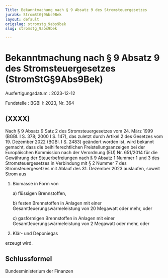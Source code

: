 ```yaml
---
Title: Bekanntmachung nach § 9 Absatz 9 des Stromsteuergesetzes
jurabk: StromStG§9Abs9Bek
layout: default
origslug: stromstg_9abs9bek
slug: stromstg_9abs9bek

---
```


# Bekanntmachung nach § 9 Absatz 9 des Stromsteuergesetzes (StromStG§9Abs9Bek)

Ausfertigungsdatum
:   2023-12-12

Fundstelle
:   BGBl I: 2023, Nr. 364


## (XXXX)

Nach § 9 Absatz 9 Satz 2 des Stromsteuergesetzes vom 24. März 1999 (BGBl. I S. 378; 2000 I S. 147), das zuletzt durch Artikel 2 des Gesetzes vom 19. Dezember 2022 (BGBl. I S. 2483) geändert worden ist, wird bekannt gemacht, dass die beihilferechtlichen Freistellungsanzeigen bei der Europäischen Kommission nach der Verordnung (EU) Nr. 651/2014 für die Gewährung der Steuerbefreiungen nach § 9 Absatz 1 Nummer 1 und 3 des Stromsteuergesetzes in Verbindung mit § 2 Nummer 7 des Stromsteuergesetzes mit Ablauf des 31. Dezember 2023 auslaufen, soweit Strom aus

1.  Biomasse in Form von

    a)  flüssigen Brennstoffen,


    b)  festen Brennstoffen in Anlagen mit einer Gesamtfeuerungswärmeleistung von 20 Megawatt oder mehr, oder


    c)  gasförmigen Brennstoffen in Anlagen mit einer Gesamtfeuerungswärmeleistung von 2 Megawatt oder mehr, oder





2.  Klär- und Deponiegas



erzeugt wird.


## Schlussformel

Bundesministerium der Finanzen

